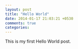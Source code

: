 ```yaml
---
layout: post
title: "Hello World"
date: 2014-01-17 21:03:21 +0530
comments: true
categories:
---
```

This is my first Hello World post.